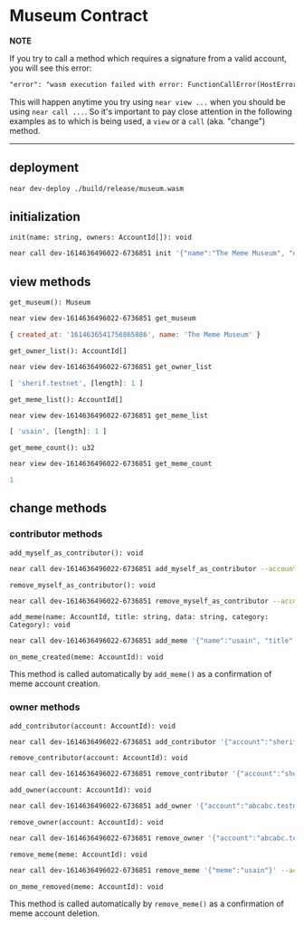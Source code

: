 # Museum Contract

**NOTE**

If you try to call a method which requires a signature from a valid account, you will see this error:

```txt
"error": "wasm execution failed with error: FunctionCallError(HostError(ProhibitedInView ..."
```

This will happen anytime you try using `near view ...` when you should be using `near call ...`.  So it's important to pay close attention in the following examples as to which is being used, a `view` or a `call` (aka. "change") method.

----

## deployment

```sh
near dev-deploy ./build/release/museum.wasm
```

## initialization

`init(name: string, owners: AccountId[]): void`

```sh
near call dev-1614636496022-6736851 init '{"name":"The Meme Museum", "owners": ["sherif.testnet"]}' --account_id dev-1614636496022-6736851 --amount 3
```

## view methods

`get_museum(): Museum`

```sh
near view dev-1614636496022-6736851 get_museum
```

```js
{ created_at: '1614636541756865886', name: 'The Meme Museum' }
```

`get_owner_list(): AccountId[]`

```sh
near view dev-1614636496022-6736851 get_owner_list
```

```js
[ 'sherif.testnet', [length]: 1 ]
```

`get_meme_list(): AccountId[]`

```sh
near view dev-1614636496022-6736851 get_meme_list
```

```js
[ 'usain', [length]: 1 ]
```

`get_meme_count(): u32`

```sh
near view dev-1614636496022-6736851 get_meme_count
```

```js
1
```

## change methods

### contributor methods

`add_myself_as_contributor(): void`

```sh
near call dev-1614636496022-6736851 add_myself_as_contributor --account_id sherif.testnet
```


`remove_myself_as_contributor(): void`

```sh
near call dev-1614636496022-6736851 remove_myself_as_contributor --account_id sherif.testnet
```

`add_meme(name: AccountId, title: string, data: string, category: Category): void`

```sh
near call dev-1614636496022-6736851 add_meme '{"name":"usain", "title": "usain refrain","data":"https://9gag.com/gag/ayMDG8Y", "category": 0 }' --account_id sherif.testnet --amount 3 --gas "300000000000000"
```


`on_meme_created(meme: AccountId): void`

This method is called automatically by `add_meme()` as a confirmation of meme account creation.


### owner methods


`add_contributor(account: AccountId): void`

```sh
near call dev-1614636496022-6736851 add_contributor '{"account":"sherif.testnet"}' --account_id sherif.testnet
```


`remove_contributor(account: AccountId): void`

```sh
near call dev-1614636496022-6736851 remove_contributor '{"account":"sherif.testnet"}' --account_id sherif.testnet
```


`add_owner(account: AccountId): void`

```sh
near call dev-1614636496022-6736851 add_owner '{"account":"abcabc.testnet"}' --account_id sherif.testnet
```


`remove_owner(account: AccountId): void`

```sh
near call dev-1614636496022-6736851 remove_owner '{"account":"abcabc.testnet"}' --account_id sherif.testnet
```


`remove_meme(meme: AccountId): void`

```sh
near call dev-1614636496022-6736851 remove_meme '{"meme":"usain"}' --account_id sherif.testnet
```


`on_meme_removed(meme: AccountId): void`

This method is called automatically by `remove_meme()` as a confirmation of meme account deletion.
